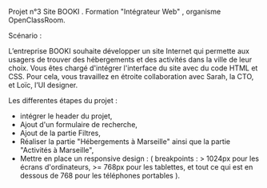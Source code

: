 Projet n°3 Site BOOKI . Formation "Intégrateur Web" , organisme OpenClassRoom.


Scénario : 

L’entreprise BOOKI souhaite développer un site Internet qui permette aux usagers de trouver des hébergements et des activités dans la ville de leur choix.
Vous êtes chargé d'intégrer l'interface du site avec du code HTML et CSS. Pour cela, vous travaillez en étroite collaboration avec Sarah, la CTO, et Loïc, l’UI designer. 

Les differentes étapes du projet :
- intégrer le header du projet,
- Ajout d'un formulaire de recherche,
- Ajout de la partie Filtres,
- Réaliser la partie "Hébergements à Marseille" ainsi que la partie "Activités à Marseille",
- Mettre en place un responsive design :
          ( breakpoints :
           > 1024px pour les écrans d'ordinateurs,
           >= 768px pour les tablettes,
           et tout ce qui est en dessous de 768 pour les téléphones portables ).

